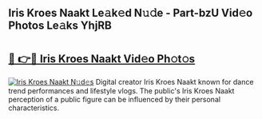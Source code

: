 ## Iris Kroes Naakt Le𝚊k𝚎d N𝚞𝚍e - Part-bzU Vid𝚎o Photos Le𝚊ks YhjRB

# <h2><a href="http://fb4ymfg.evod.top/?m=Iris+Kroes+Naakt">🔗 👉🔴 Iris Kroes Naakt Vid𝚎o Ph𝚘t𝚘s</a></h2>

[![Iris Kroes Naakt N𝚞d𝚎s](https://i.imgur.com/8V9OHl7.gif)](http://fb4ymfg.evod.top/?m=Iris+Kroes+Naakt)
Digital creator Iris Kroes Naakt known for dance trend performances and lifestyle vlogs. The public's Iris Kroes Naakt perception of a public figure can be influenced by their personal characteristics. 
